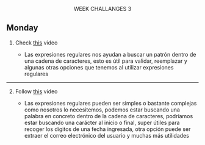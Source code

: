 <p align=center> WEEK CHALLANGES 3


## Monday

1. Check [this](https://www.youtube.com/watch?v=sXQxhojSdZM) video

   - Las expresiones regulares nos ayudan a buscar un patrón dentro de una cadena de caracteres, esto es útil para validar, reemplazar y algunas otras opciones que tenemos al utilizar expresiones regulares

<hr>

2. Follow [this](https://www.youtube.com/watch?v=909NfO1St0A) video

   - Las expresiones regulares pueden ser simples o bastante complejas como nosotros lo necesitemos, podemos estar buscando una palabra en concreto dentro de la cadena de caracteres, podríamos estar buscando una carácter al inicio o final, super útiles para recoger los dígitos de una fecha ingresada, otra opción puede ser extraer el correo electrónico del usuario y muchas más utilidades





